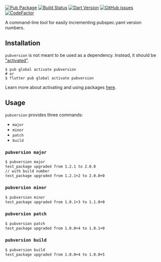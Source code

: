 [![Pub Package](https://img.shields.io/pub/v/pubversion.svg)](https://pub.dartlang.org/packages/pubversion)
[![Build Status](https://travis-ci.org/MegaMattMiller/pubversion.svg?branch=master)](https://travis-ci.org/MegaMattMiller/pubversion)
[![Dart Version](https://img.shields.io/badge/dart-%5E2.0.0-green.svg?branch=master)](https://img.shields.io/badge/dart-%5E2.0.0-green.svg)
[![GitHub issues](https://img.shields.io/github/issues-raw/MegaMattMiller/pubversion.svg)](https://github.com/MegaMattMiller/pubversion/issues)
[![CodeFactor](https://www.codefactor.io/repository/github/megamattmiller/pubversion/badge)](https://www.codefactor.io/repository/github/megamattmiller/pubversion)

A command-line tool for easily incrementing pubspec.yaml version numbers.

## Installation

`pubversion` is not meant to be used as a dependency. Instead, it should be
["activated"][activating].

```console
$ pub global activate pubversion
# or
$ flutter pub global activate pubversion
```

Learn more about activating and using packages [here][pub global].

## Usage

`pubversion` provides three commands:

* `major`
* `minor`
* `patch`
* `build`

### `pubversion major`

```bash
$ pubversion major
test_package upgraded from 1.2.1 to 2.0.0
// with build number
test_package upgraded from 1.2.1+2 to 2.0.0+0
```

### `pubversion minor`

```bash
$ pubversion minor
test_package upgraded from 1.0.1+3 to 1.1.0+0
```

### `pubversion patch`

```bash
$ pubversion patch
test_package upgraded from 1.0.0+4 to 1.0.1+0
```

### `pubversion build`

```bash
$ pubversion build
test_package upgraded from 1.0.0+4 to 1.0.0+5
```

[activating]: https://www.dartlang.org/tools/pub/cmd/pub-global#activating-a-package
[pub global]: https://www.dartlang.org/tools/pub/cmd/pub-global
